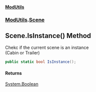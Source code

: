 #### [ModUtils](index.md 'index')
### [ModUtils](ModUtils.md 'ModUtils').[Scene](ModUtils.Scene.md 'ModUtils.Scene')

## Scene.IsInstance() Method

Chekc if the current scene is an instance  
(Cabin or Trailer)

```csharp
public static bool IsInstance();
```

#### Returns
[System.Boolean](https://docs.microsoft.com/en-us/dotnet/api/System.Boolean 'System.Boolean')